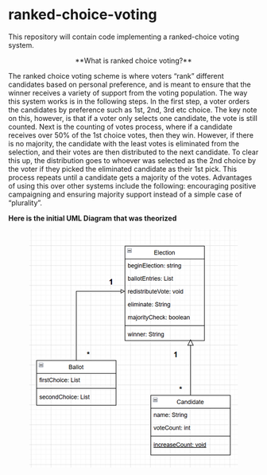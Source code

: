 # ranked-choice-voting

This repository will contain code implementing a ranked-choice voting system.

<div align="center">
**What is ranked choice voting?** 
</div>

The ranked choice voting scheme is where voters “rank” different candidates based on personal preference, and is meant to ensure that the winner receives a variety of support from the voting population. The way this system works is in the following steps. In the first step, a voter orders the candidates by preference such as 1st, 2nd, 3rd etc choice. The key note on this, however, is that if a voter only selects one candidate, the vote is still counted. Next is the counting of votes process, where if a candidate receives over 50% of the 1st choice votes, then they win. However, if there is no majority, the candidate with the least votes is eliminated from the selection, and their votes are then distributed to the next candidate. To clear this up, the distribution goes to whoever was selected as the 2nd choice by the voter if they picked the eliminated candidate as their 1st pick. This process repeats until a candidate gets a majority of the votes. Advantages of using this over other systems include the following: encouraging positive campaigning and ensuring majority support instead of a simple case of “plurality”. 

**Here is the initial UML Diagram that was theorized** 

<p align="center">
  <img src="https://github.com/SOLShadxw/ranked-choice-voting/blob/main/initUML.png" alt="Basic UML" />
</p>
